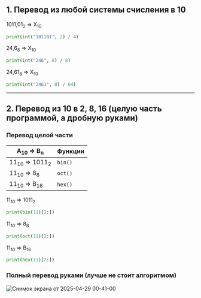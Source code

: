 ## 1. Перевод из любой системы счисления в 10

1011,01<sub>2</sub> ⇒ X<sub>10</sub>
``` python
print(int("101101", 2) / 4)
```

24,6<sub>8</sub> ⇒ X<sub>10</sub>
``` python
print(int("246", 8) / 8)
```

24,61<sub>8</sub> ⇒ X<sub>10</sub>
``` python
print(int("2461", 8) / 64)
```
---
## 2. Перевод из 10 в 2, 8, 16 (целую часть программой, а дробную руками)

### Перевод целой части
| A<sub>10</sub> ⇒ B<sub>n</sub>     | Функции |
|------------------------------------|---------|
| 11<sub>10</sub> ⇒ 1011<sub>2</sub> | `bin()` |
| 11<sub>10</sub> ⇒ 8<sub>8</sub>    | `oct()` |
| 11<sub>10</sub> ⇒ B<sub>16</sub>   | `hex()` |

11<sub>10</sub> ⇒ 1011<sub>2</sub>
``` python
print(bin(11)[2:])
```
11<sub>10</sub> ⇒ 8<sub>8</sub>
``` python
print(oct(11)[2:])
```
11<sub>10</sub> ⇒ B<sub>16</sub>
``` python
print(hex(11)[2:])
```
### Полный перевод руками (лучше не стоит алгоритмом)

![Снимок экрана от 2025-04-29 00-41-00](https://github.com/user-attachments/assets/772ba6c3-48cd-402d-9e52-45368fcdb1ac)

